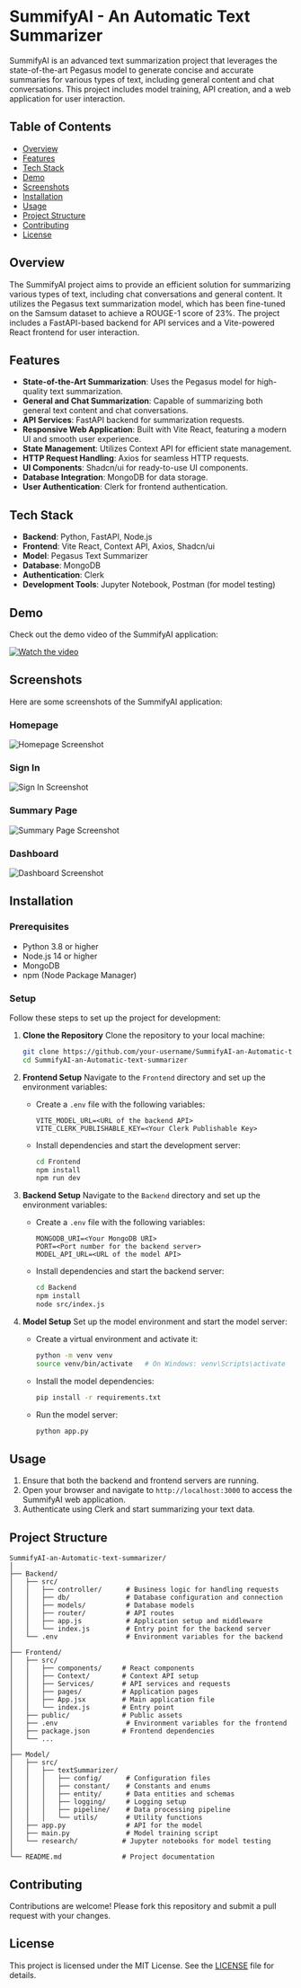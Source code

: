 # SummifyAI - An Automatic Text Summarizer

SummifyAI is an advanced text summarization project that leverages the state-of-the-art Pegasus model to generate concise and accurate summaries for various types of text, including general content and chat conversations. This project includes model training, API creation, and a web application for user interaction.

## Table of Contents
- [Overview](#overview)
- [Features](#features)
- [Tech Stack](#tech-stack)
- [Demo](#demo)
- [Screenshots](#screenshots)
- [Installation](#installation)
- [Usage](#usage)
- [Project Structure](#project-structure)
- [Contributing](#contributing)
- [License](#license)

## Overview
The SummifyAI project aims to provide an efficient solution for summarizing various types of text, including chat conversations and general content. It utilizes the Pegasus text summarization model, which has been fine-tuned on the Samsum dataset to achieve a ROUGE-1 score of 23%. The project includes a FastAPI-based backend for API services and a Vite-powered React frontend for user interaction.

## Features
- **State-of-the-Art Summarization**: Uses the Pegasus model for high-quality text summarization.
- **General and Chat Summarization**: Capable of summarizing both general text content and chat conversations.
- **API Services**: FastAPI backend for summarization requests.
- **Responsive Web Application**: Built with Vite React, featuring a modern UI and smooth user experience.
- **State Management**: Utilizes Context API for efficient state management.
- **HTTP Request Handling**: Axios for seamless HTTP requests.
- **UI Components**: Shadcn/ui for ready-to-use UI components.
- **Database Integration**: MongoDB for data storage.
- **User Authentication**: Clerk for frontend authentication.

## Tech Stack
- **Backend**: Python, FastAPI, Node.js
- **Frontend**: Vite React, Context API, Axios, Shadcn/ui
- **Model**: Pegasus Text Summarizer
- **Database**: MongoDB
- **Authentication**: Clerk
- **Development Tools**: Jupyter Notebook, Postman (for model testing)

## Demo
Check out the demo video of the SummifyAI application:

[![Watch the video](./Screenshot/homeDark.png)](https://youtu.be/_7cHaofl5uA)

## Screenshots

Here are some screenshots of the SummifyAI application:

### Homepage
![Homepage Screenshot](./Screenshot/homeLight.png)

### Sign In
![Sign In Screenshot](./Screenshot/Signin.png)

### Summary Page
![Summary Page Screenshot](./Screenshot/generateSummary.png)

### Dashboard
![Dashboard Screenshot](./Screenshot/Dashboard.png)

## Installation

### Prerequisites
- Python 3.8 or higher
- Node.js 14 or higher
- MongoDB
- npm (Node Package Manager)

### Setup

Follow these steps to set up the project for development:

1. **Clone the Repository**
   Clone the repository to your local machine:
   ```sh
   git clone https://github.com/your-username/SummifyAI-an-Automatic-text-summarizer.git
   cd SummifyAI-an-Automatic-text-summarizer
   ```

2. **Frontend Setup**
   Navigate to the `Frontend` directory and set up the environment variables:
   - Create a `.env` file with the following variables:
     ```
     VITE_MODEL_URL=<URL of the backend API>
     VITE_CLERK_PUBLISHABLE_KEY=<Your Clerk Publishable Key>
     ```
   - Install dependencies and start the development server:
     ```sh
     cd Frontend
     npm install
     npm run dev
     ```

3. **Backend Setup**
   Navigate to the `Backend` directory and set up the environment variables:
   - Create a `.env` file with the following variables:
     ```
     MONGODB_URI=<Your MongoDB URI>
     PORT=<Port number for the backend server>
     MODEL_API_URL=<URL of the model API>
     ```
   - Install dependencies and start the backend server:
     ```sh
     cd Backend
     npm install
     node src/index.js
     ```

4. **Model Setup**
   Set up the model environment and start the model server:
   - Create a virtual environment and activate it:
     ```sh
     python -m venv venv
     source venv/bin/activate   # On Windows: venv\Scripts\activate
     ```
   - Install the model dependencies:
     ```sh
     pip install -r requirements.txt
     ```
   - Run the model server:
     ```sh
     python app.py
     ```

## Usage
1. Ensure that both the backend and frontend servers are running.
2. Open your browser and navigate to `http://localhost:3000` to access the SummifyAI web application.
3. Authenticate using Clerk and start summarizing your text data.

## Project Structure
```
SummifyAI-an-Automatic-text-summarizer/
│
├── Backend/
│   ├── src/
│   │   ├── controller/      # Business logic for handling requests
│   │   ├── db/              # Database configuration and connection
│   │   ├── models/          # Database models
│   │   ├── router/          # API routes
│   │   ├── app.js           # Application setup and middleware
│   │   └── index.js         # Entry point for the backend server
│   └── .env                 # Environment variables for the backend
│
├── Frontend/
│   ├── src/
│   │   ├── components/     # React components
│   │   ├── Context/        # Context API setup
│   │   ├── Services/       # API services and requests
│   │   ├── pages/          # Application pages
│   │   ├── App.jsx         # Main application file
│   │   └── index.js        # Entry point
│   ├── public/             # Public assets
│   ├── .env                 # Environment variables for the frontend
│   ├── package.json        # Frontend dependencies
│   └── ...
│
├── Model/
│   ├── src/
│   │   ├── textSummarizer/
│   │   │   ├── config/      # Configuration files
│   │   │   ├── constant/    # Constants and enums
│   │   │   ├── entity/      # Data entities and schemas
│   │   │   ├── logging/     # Logging setup
│   │   │   ├── pipeline/    # Data processing pipeline
│   │   │   └── utils/       # Utility functions
│   ├── app.py               # API for the model
│   ├── main.py              # Model training script
│   └── research/           # Jupyter notebooks for model testing
│
└── README.md               # Project documentation
```

## Contributing
Contributions are welcome! Please fork this repository and submit a pull request with your changes.

## License
This project is licensed under the MIT License. See the [LICENSE](LICENSE) file for details.
